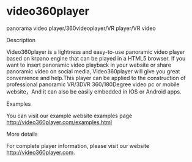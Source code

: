# video360player
panorama video player/360videoplayer/VR player/VR video


Description

Video360player is a lightness and easy-to-use panoramic video player based on krpano engine that can be played in a HTML5 browser. If you want to insert panoramic video playback in your website or share panoramic video on social media, Video360player will give you great convenience and help.This player can be applied to the construction of professional panoramic VR/3DVR 360/180Degree video pc or mobile  website，And it can also be easily embedded in IOS or Android apps. 

Examples

You can visit our example website examples page
http://video360player.com/examples.html


More details

For complete player information, please visit our website http://video360player.com. 



